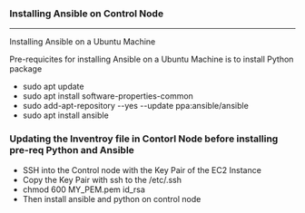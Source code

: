 ### Installing Ansible on Control Node
___________________________________________________________________________________________________

Installing Ansible on a Ubuntu Machine

Pre-requicites for installing Ansible on a Ubuntu Machine is to install Python package
- sudo apt update
- sudo apt install software-properties-common
- sudo add-apt-repository --yes --update ppa:ansible/ansible
- sudo apt install ansible


### Updating the Inventroy file in Contorl Node before installing pre-req Python and Ansible

- SSH into the Control node with the Key Pair of the EC2 Instance
- Copy the Key Pair with ssh to the /etc/.ssh
- chmod 600 MY_PEM.pem id_rsa
- Then install ansible and python on control node 
